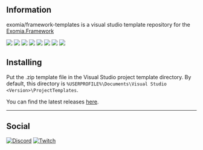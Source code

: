 ## Information

exomia/framework-templates is a visual studio template repository for the [Exomia.Framework](https://github.com/exomia/framework) 

![](https://img.shields.io/github/issues-pr/exomia/framework-templates.svg)
![](https://img.shields.io/github/issues/exomia/framework-templates.svg)
![](https://img.shields.io/github/last-commit/exomia/framework-templates.svg)
![](https://img.shields.io/github/contributors/exomia/framework-templates.svg)
![](https://img.shields.io/github/commit-activity/y/exomia/framework-templates.svg)
![](https://img.shields.io/github/languages/top/exomia/framework-templates.svg)
![](https://img.shields.io/github/languages/count/exomia/framework-templates.svg)
![](https://img.shields.io/github/license/exomia/framework-templates.svg)

## Installing

Put the .zip template file in the Visual Studio project template directory. 
By default, this directory is `%USERPROFILE%\Documents\Visual Studio <Version>\ProjectTemplates`.

You can find the latest releases [here](https://github.com/exomia/framework-templates/releases).

---
## Social

[![Discord](https://img.shields.io/discord/427640639732187136.svg?label=&logo=discord&logoColor=ffffff&color=7389D8&labelColor=6A7EC2)](https://discord.com/invite/ZFJXe6f)
[![Twitch](https://img.shields.io/twitch/status/exomia.svg?label=&logo=twitch&logoColor=ffffff&color=7389D8&labelColor=6A7EC2)](https://www.twitch.tv/exomia/about)